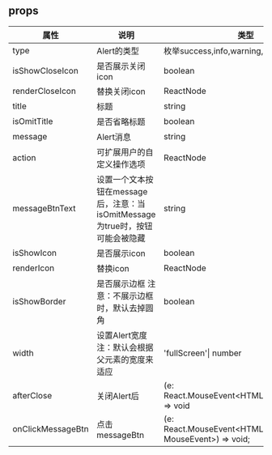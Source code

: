 ## props
| 属性 | 说明 | 类型 | 默认值 | 
| --- | --- | --- | --- |
| type | Alert的类型 | 枚举success,info,warning,error | success |
| isShowCloseIcon | 是否展示关闭icon | boolean | false |
| renderCloseIcon | 替换关闭icon | ReactNode | undefined |
| title | 标题 | string | undefined |
| isOmitTitle | 是否省略标题 | boolean | false |
| message | Alert消息 | string | undefined |
| action | 可扩展用户的自定义操作选项 | ReactNode | undefined |
| messageBtnText | 设置一个文本按钮在message后，注意：当isOmitMessage为true时，按钮可能会被隐藏 | string | undefined |
| isShowIcon | 是否展示icon | boolean | false |
| renderIcon | 替换icon | ReactNode | undefined
| isShowBorder | 是否展示边框 注意：不展示边框时，默认去掉圆角 | boolean | true |
| width | 设置Alert宽度 注：默认会根据父元素的宽度来适应 | 'fullScreen'\| number | fullScreen |
| afterClose | 关闭Alert后 | (e: React.MouseEvent\<HTMLButtonElement\>) => void | undefined |
| onClickMessageBtn | 点击messageBtn | (e: React.MouseEvent\<HTMLSpanElement, MouseEvent\>) => void; | undefined |